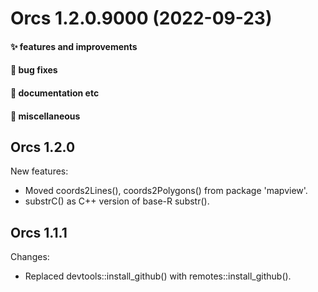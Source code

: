 # Orcs 1.2.0.9000 (2022-09-23)

#### ✨ features and improvements

#### 🐛 bug fixes

#### 💬 documentation etc

#### 🍬 miscellaneous


## Orcs 1.2.0

New features:

  * Moved coords2Lines(), coords2Polygons() from package 'mapview'.
  * substrC() as C++ version of base-R substr().


## Orcs 1.1.1

Changes:

  * Replaced devtools::install_github() with remotes::install_github().
